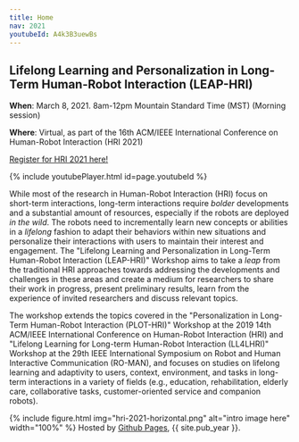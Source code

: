 ```yaml
---
title: Home
nav: 2021
youtubeId: A4k3B3uewBs
---
```



## Lifelong Learning and Personalization in Long-Term Human-Robot Interaction (LEAP-HRI) 

**When**: March 8, 2021. 8am-12pm Mountain Standard Time (MST) (Morning session)

**Where**: Virtual, as part of the 16th ACM/IEEE International Conference on Human-Robot Interaction (HRI 2021)

[Register for HRI 2021 here!](https://humanrobotinteraction.org/2021/registration/)

{% include youtubePlayer.html id=page.youtubeId %}

<!-- {% include figure.html img="promos-main.png" alt="banner image" width="100%" %} -->


While most of the research in Human-Robot Interaction (HRI) focus on short-term interactions, long-term interactions require *bolder* developments and a substantial amount of resources, especially if the robots are deployed *in the wild*. The robots need to incrementally learn new concepts or abilities in a *lifelong* fashion to adapt their behaviors within new situations and personalize their interactions with users to maintain their interest and engagement. The "Lifelong Learning and Personalization in Long-Term Human-Robot Interaction (LEAP-HRI)" Workshop aims to take a *leap* from the traditional HRI approaches towards addressing the developments and challenges in these areas and create a medium for researchers to share their work in progress, present preliminary results, learn from the experience of invited researchers and discuss relevant topics. 

The workshop extends the topics covered in the "Personalization in Long-Term Human-Robot Interaction (PLOT-HRI)" Workshop at the 2019 14th ACM/IEEE International Conference on Human-Robot Interaction (HRI) and "Lifelong Learning for Long-term Human-Robot Interaction (LL4LHRI)" Workshop at the 29th IEEE International Symposium on Robot and Human Interactive Communication (RO-MAN), and focuses on studies on lifelong learning and adaptivity to users, context, environment, and tasks in long-term interactions in a variety of fields (e.g., education, rehabilitation, elderly care, collaborative tasks, customer-oriented service and companion robots).

{% include figure.html img="hri-2021-horizontal.png" alt="intro image here" width="100%" %}
Hosted by [Github Pages](https://pages.github.com/), {{ site.pub_year }}. 
